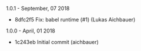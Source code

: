 1.0.1 - September, 07 2018

* 8dfc2f5 Fix: babel runtime (#1) (Lukas Aichbauer)

1.0.0 - April, 01 2018

* 1c243eb Initial commit (aichbauer)

